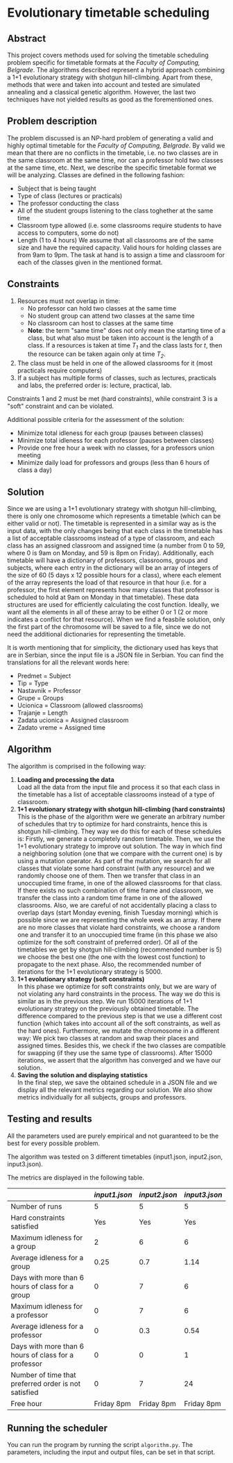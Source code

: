 # Evolutionary timetable scheduling

## Abstract

This project covers methods used for solving the timetable scheduling problem specific for timetable formats at the *Faculty of Computing, Belgrade*. The algorithms described represent a hybrid approach combining a 1+1 evolutionary strategy with shotgun hill-climbing. Apart from these, methods that were and taken into account and tested are simulated annealing and a classical genetic algorithm. However, the last two techniques have not yielded results as good as the forementioned ones.

## Problem description

The problem discussed is an NP-hard problem of generating a valid and highly optimal timetable for the *Faculty of Computing, Belgrade*. By valid we mean that there are no conflicts in the timetable, i.e. no two classes are in the same classroom at the same time, nor can a professor hold two classes at the same time, etc. 
Next, we describe the specific timetable format we will be analyzing. Classes are defined in the following fashion:
- Subject that is being taught
- Type of class (lectures or practicals)
- The professor conducting the class
- All of the student groups listening to the class toghether at the same time
- Classroom type allowed (i.e. some classrooms require students to have access to computers, some do not)
- Length (1 to 4 hours)
We assume that all classrooms are of the same size and have the required capacity. Valid hours for holding classes are from 9am to 9pm. The task at hand is to assign a time and classroom for each of the classes given in the mentioned format.

## Constraints

1. Resources must not overlap in time:
   - No professor can hold two classes at the same time
   - No student group can attend two classes at the same time
   - No classroom can host to classes at the same time
   - **Note**: the term "same time" does not only mean the starting time of a class, but what also must be taken into account is the length of a class. If a resources is taken at time *T<sub>1</sub>* and the class lasts for *t*, then the resource can be taken again only at time *T<sub>2</sub>*.
2. The class must be held in one of the allowed classrooms for it (most practicals require computers)
3. If a subject has multiple forms of classes, such as lectures, practicals and labs, the preferred order is: lecture, practical, lab.

Constraints 1 and 2 must be met (hard constraints), while constraint 3 is a "soft" constraint and can be violated.

Additional possible criteria for the assessment of the solution:
- Minimize total idleness for each group (pauses between classes)
- Minimize total idleness for each professor (pauses between classes)
- Provide one free hour a week with no classes, for a professors union meeting
- Minimize daily load for professors and groups (less than 6 hours of class a day)

## Solution

Since we are using a 1+1 evolutionary strategy with shotgun hill-climbing, there is only one chromosome which represents a timetable (which can be either valid or not). The timetable is represented in a similar way as is the input data, with the only changes being that each class in the timetable has a list of acceptable classrooms instead of a type of classroom, and each class has an assigned classroom and assigned time (a number from 0 to 59, where 0 is 9am on Monday, and 59 is 8pm on Friday). Additionally, each timetable will have a dictionary of professors, classrooms, groups and subjects, where each entry in the dictionary will be an array of integers of the size of 60 (5 days x 12 possible hours for a class), where each element of the array represents the load of that resource in that hour (i.e. for a professor, the first element represents how many classes that professor is scheduled to hold at 9am on Monday in that timetable). These data structures are used for efficiently calculating the cost function. Ideally, we want all the elements in all of these array to be either 0 or 1 (2 or more indicates a conflict for that resource). When we find a feasbile solution, only the first part of the chromosome will be saved to a file, since we do not need the additional dictionaries for representing the timetable.

It is worth mentioning that for simplicity, the dictionary used has keys that are in Serbian, since the input file is a JSON file in Serbian. You can find the translations for all the relevant words here:
- Predmet = Subject
- Tip = Type
- Nastavnik = Professor
- Grupe = Groups
- Ucionica = Classroom (allowed classrooms)
- Trajanje = Length
- Zadata ucionica = Assigned classroom
- Zadato vreme = Assigned time

## Algorithm

The algorithm is comprised in the following way:

1. **Loading and processing the data**  
   Load all the data from the input file and process it so that each class in the timetable has a list of acceptable classrooms instead    of a type of classroom.
2. **1+1 evolutionary strategy with shotgun hill-climbing (hard constraints)**  
   This is the phase of the algorithm were we generate an arbitrary number of schedules that try to optimize for hard constraints, hence this is shotgun hill-climbing. They way we do this for each of these schedules is: Firstly, we generate a completely random timetable. Then, we use the 1+1 evolutionary strategy to improve out solution. The way in which find a neighboring solution (one that we compare with the current one) is by using a mutation operator. As part of the mutation, we search for all classes that violate some hard constraint (with any resource) and we randomly choose one of them. Then we transfer that class in an unoccupied time frame, in one of the allowed classrooms for that class. If there exists no such combination of time frame and classroom, we transfer the class into a random time frame in one of the allowed classrooms. Also, we are careful of not accidentally placing a class to overlap days (start Monday evening, finish Tuesday morning) which is possible since we are representing the whole week as an array. If there are no more classes that violate hard constraints, we choose a random one and transfer it to an unoccupied time frame (in this phase we also optimize for the soft constraint of preferred order). Of all of the timetables we get by shotgun hill-climbing (recommended number is 5) we choose the best one (the one with the lowest cost function) to propagate to the next phase. Also, the recommended number of iterations for the 1+1 evolutionary strategy is 5000.
3. **1+1 evolutionary strategy (soft constraints)**  
   In this phase we optimize for soft constraints only, but we are wary of not violating any hard constraints in the process. The way we do this is similar as in the previous step. We run 15000 iterations of 1+1 evolutionary strategy on the previously obtained timetable. The difference compared to the previous step is that we use a different cost function (which takes into account all of the soft constraints, as well as the hard ones). Furthermore, we mutate the chromosome in a different way: We pick two classes at random and swap their places and assigned times. Besides this, we check if the two classes are compatible for swapping (if they use the same type of classrooms). After 15000 iterations, we assert that the algorithm has converged and we have our solution.
4. **Saving the solution and displaying statistics**  
   In the final step, we save the obtained schedule in a JSON file and we display all the relevant metrics regarding our solution. We also show metrics individually for all subjects, groups and professors.
   
## Testing and results

All the parameters used are purely empirical and not guaranteed to be the best for every possible problem.

The algorithm was tested on 3 different timetables (input1.json, input2.json, input3.json).

The metrics are displayed in the following table.

| | *input1.json* | *input2.json* | *input3.json* |
| --- | --- | --- | --- |
| Number of runs | 5 | 5 | 5 |
| Hard constraints satisfied | Yes | Yes | Yes |
| Maximum idleness for a group | 2 | 6 | 6 |
| Average idleness for a group | 0.25 | 0.7 | 1.14 |
| Days with more than 6 hours of class for a group | 0 | 7 | 6 |
| Maximum idleness for a professor | 0 | 7 | 6 |
| Average idleness for a professor | 0 | 0.3 | 0.54 |
| Days with more than 6 hours of class for a professor | 0 | 0 | 1 |
| Number of time that preferred order is not satisfied | 0 | 7 | 24 |
| Free hour | Friday 8pm | Friday 8pm | Friday 8pm |

## Running the scheduler

You can run the program by running the script `algorithm.py`. The parameters, including the input and output files, can be set in that script.
